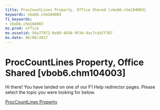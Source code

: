 ```yaml
---
title: ProcCountLines Property, Office Shared [vbob6.chm104003]
keywords: vbob6.chm104003
f1_keywords:
- vbob6.chm104003
ms.prod: office
ms.assetid: 56a77972-6e89-4436-9f3d-4ac7cda7f767
ms.date: 06/08/2017
---
```



# ProcCountLines Property, Office Shared [vbob6.chm104003]

Hi there! You have landed on one of our F1 Help redirector pages. Please select the topic you were looking for below.

[ProcCountLines Property](http://msdn.microsoft.com/library/4527ede7-80e6-45ec-c645-8a1fd623921f%28Office.15%29.aspx)

